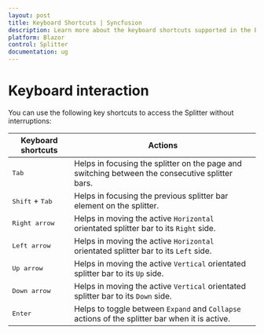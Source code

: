 ```yaml
---
layout: post
title: Keyboard Shortcuts | Syncfusion
description: Learn more about the keyboard shortcuts supported in the Blazor Splitter.
platform: Blazor
control: Splitter
documentation: ug
---
```


# Keyboard interaction

You can use the following key shortcuts to access the Splitter without interruptions:

| **Keyboard shortcuts** | **Actions** |
| --- | --- |
| <kbd>Tab</kbd> | Helps in focusing the splitter on the page and switching between the consecutive splitter bars. |
| <kbd>Shift</kbd> + <kbd>Tab</kbd> | Helps in focusing the previous splitter bar element on the splitter. |
| <kbd>Right arrow</kbd> | Helps in moving the active `Horizontal` orientated splitter bar to its `Right` side. |
| <kbd>Left arrow</kbd> | Helps in moving the active `Horizontal` orientated splitter bar to its `Left` side. |
| <kbd>Up arrow</kbd> | Helps in moving the active `Vertical` orientated splitter bar to its `Up` side. |
| <kbd>Down arrow</kbd> | Helps in moving the active `Vertical` orientated splitter bar to its `Down` side. |
| <kbd>Enter</kbd> | Helps to toggle between `Expand` and `Collapse` actions of the splitter bar when it is active. |